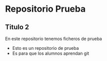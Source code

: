 # Repositorio Prueba

## Titulo 2

En este repositorio tenemos ficheros de prueba

* Esto es un repositorio de prueba
* Es para que los alumnos aprendan git


